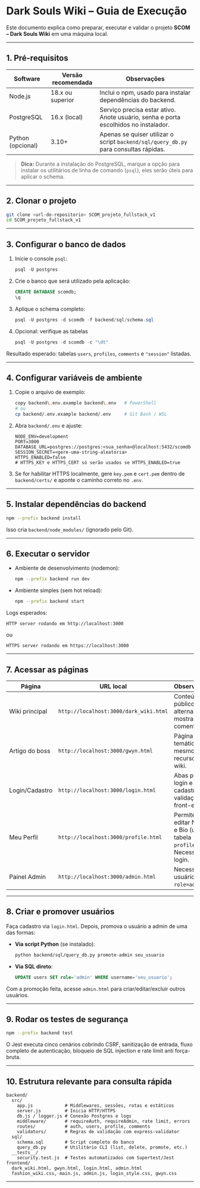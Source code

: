 # Dark Souls Wiki – Guia de Execução

Este documento explica como preparar, executar e validar o projeto **SCOM – Dark Souls Wiki** em uma máquina local.

---

## 1. Pré-requisitos

| Software | Versão recomendada | Observações |
|----------|--------------------|-------------|
| Node.js  | 18.x ou superior   | Inclui o npm, usado para instalar dependências do backend. |
| PostgreSQL | 16.x (local)     | Serviço precisa estar ativo. Anote usuário, senha e porta escolhidos no instalador. |
| Python (opcional) | 3.10+     | Apenas se quiser utilizar o script `backend/sql/query_db.py` para consultas rápidas. |

> **Dica:** Durante a instalação do PostgreSQL, marque a opção para instalar os utilitários de linha de comando (`psql`), eles serão úteis para aplicar o schema.

---

## 2. Clonar o projeto

```bash
git clone <url-do-repositorio> SCOM_projeto_fullstack_v1
cd SCOM_projeto_fullstack_v1
```

---

## 3. Configurar o banco de dados

1. Inicie o console `psql`:
   ```powershell
   psql -U postgres
   ```
2. Crie o banco que será utilizado pela aplicação:
   ```sql
   CREATE DATABASE scomdb;
   \q
   ```
3. Aplique o schema completo:
   ```powershell
   psql -U postgres -d scomdb -f backend/sql/schema.sql
   ```
4. Opcional: verifique as tabelas
   ```powershell
   psql -U postgres -d scomdb -c "\dt"
   ```

Resultado esperado: tabelas `users`, `profiles`, `comments` e `"session"` listadas.

---

## 4. Configurar variáveis de ambiente

1. Copie o arquivo de exemplo:
   ```bash
   copy backend\.env.example backend\.env   # PowerShell
   # ou
   cp backend/.env.example backend/.env     # Git Bash / WSL
   ```
2. Abra `backend/.env` e ajuste:
   ```env
   NODE_ENV=development
   PORT=3000
   DATABASE_URL=postgres://postgres:<sua_senha>@localhost:5432/scomdb
   SESSION_SECRET=<gere-uma-string-aleatoria>
   HTTPS_ENABLED=false
   # HTTPS_KEY e HTTPS_CERT só serão usados se HTTPS_ENABLED=true
   ```
3. Se for habilitar HTTPS localmente, gere `key.pem` e `cert.pem` dentro de `backend/certs/` e aponte o caminho correto no `.env`.

---

## 5. Instalar dependências do backend

```bash
npm --prefix backend install
```

Isso cria `backend/node_modules/` (ignorado pelo Git).

---

## 6. Executar o servidor

- Ambiente de desenvolvimento (nodemon):
  ```bash
  npm --prefix backend run dev
  ```
- Ambiente simples (sem hot reload):
  ```bash
  npm --prefix backend start
  ```

Logs esperados:
```
HTTP server rodando em http://localhost:3000
```
ou
```
HTTPS server rodando em https://localhost:3000
```

---

## 7. Acessar as páginas

| Página | URL local | Observações |
|--------|-----------|-------------|
| Wiki principal | `http://localhost:3000/dark_wiki.html` | Conteúdo público, alterna tema, mostra comentários. |
| Artigo do boss | `http://localhost:3000/gwyn.html` | Página temática com mesmos recursos da wiki. |
| Login/Cadastro | `http://localhost:3000/login.html` | Abas para login e cadastro, validações front-end. |
| Meu Perfil | `http://localhost:3000/profile.html` | Permite editar Nome e Bio (usa tabela `profiles`). Necessita login. |
| Painel Admin | `http://localhost:3000/admin.html` | Necessita usuário com `role=admin`. |

---

## 8. Criar e promover usuários

Faça cadastro via `login.html`. Depois, promova o usuário a admin de uma das formas:

- **Via script Python** (se instalado):
  ```bash
  python backend/sql/query_db.py promote-admin seu_usuario
  ```
- **Via SQL direto**:
  ```sql
  UPDATE users SET role='admin' WHERE username='seu_usuario';
  ```

Com a promoção feita, acesse `admin.html` para criar/editar/excluir outros usuários.

---

## 9. Rodar os testes de segurança

```bash
npm --prefix backend test
```

O Jest executa cinco cenários cobrindo CSRF, sanitização de entrada, fluxo completo de autenticação, bloqueio de SQL injection e rate limit anti força-bruta.

---

## 10. Estrutura relevante para consulta rápida

```
backend/
  src/
    app.js            # Middlewares, sessões, rotas e estáticos
    server.js         # Inicia HTTP/HTTPS
    db.js / logger.js # Conexão Postgres e logs
    middleware/       # requireAuth, requireAdmin, rate limit, errors
    routes/           # auth, users, profile, comments
    validators/       # Regras de validação com express-validator
  sql/
    schema.sql        # Script completo do banco
    query_db.py       # Utilitário CLI (list, delete, promote, etc.)
  __tests__/
    security.test.js  # Testes automatizados com Supertest/Jest
frontend/
  dark_wiki.html, gwyn.html, login.html, admin.html
  fashion_wiki.css, main.js, admin.js, login_style.css, gwyn.css
```

---
